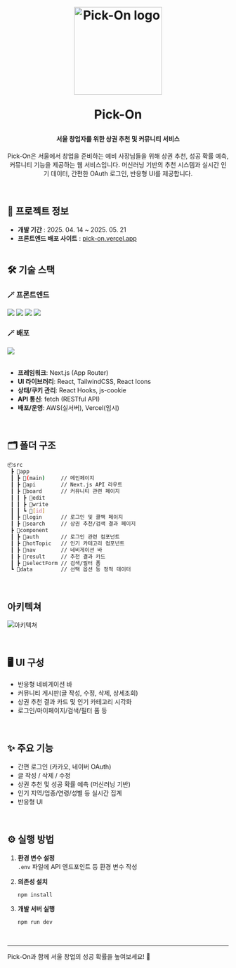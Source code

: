 <h1 align="center">
  <br>
  <img src="https://github.com/user-attachments/assets/82de2341-4070-4738-88e6-d48a5d5becca" alt="Pick-On logo" width="200">
  <p>
  <p>
  Pick-On
  </p>
</h1>

<h4 align="center">서울 창업자를 위한 상권 추천 및 커뮤니티 서비스</h4>

<p align="center">
Pick-On은 서울에서 창업을 준비하는 예비 사장님들을 위해
상권 추천, 성공 확률 예측, 커뮤니티 기능을 제공하는 웹 서비스입니다.
머신러닝 기반의 추천 시스템과 실시간 인기 데이터,
간편한 OAuth 로그인, 반응형 UI를 제공합니다.
</p>

<br>

## 📅 프로젝트 정보

- **개발 기간** : 2025. 04. 14 ~ 2025. 05. 21
- **프론트엔드 배포 사이트** : [pick-on.vercel.app](https://pick-on.vercel.app/)
  <br>
  <br>

## 🛠️ 기술 스택

### 🪄 프론트엔드

<div>
  <img src="https://img.shields.io/badge/next.js-000000?style=for-the-badge&logo=nextdotjs&logoColor=white" /> 
  <img src="https://img.shields.io/badge/typescript-3178C6.svg?style=for-the-badge&logo=typescript&logoColor=white" />
  <img src="https://img.shields.io/badge/tailwindcss-06B6D4?style=for-the-badge&logo=tailwindcss&logoColor=white" />
  <img src="https://img.shields.io/badge/react--icons-61DAFB?style=for-the-badge&logo=react&logoColor=white" />
</div>

### 🪄 배포

<div> 
  <img src="https://img.shields.io/badge/vercel-000000?style=for-the-badge&logo=vercel&logoColor=white" />
</div>

<br>

- **프레임워크**: Next.js (App Router)
- **UI 라이브러리**: React, TailwindCSS, React Icons
- **상태/쿠키 관리**: React Hooks, js-cookie
- **API 통신**: fetch (RESTful API)
- **배포/운영**: AWS(실서버), Vercel(임시)

<br>

## 🗂️ 폴더 구조

```bash
📦src
 ┣ 📂app
 ┃ ┣ 📂(main)     // 메인페이지
 ┃ ┣ 📂api        // Next.js API 라우트
 ┃ ┣ 📂board      // 커뮤니티 관련 페이지
 ┃ ┃ ┣ 📂edit
 ┃ ┃ ┣ 📂write
 ┃ ┃ ┗ 📂[id]
 ┃ ┣ 📂login      // 로그인 및 콜백 페이지
 ┃ ┣ 📂search     // 상권 추천/검색 결과 페이지
 ┣ 📂component
 ┃ ┣ 📂auth       // 로그인 관련 컴포넌트
 ┃ ┣ 📂hotTopic   // 인기 카테고리 컴포넌트
 ┃ ┣ 📂nav        // 네비게이션 바
 ┃ ┣ 📂result     // 추천 결과 카드
 ┃ ┣ 📂selectForm // 검색/필터 폼
 ┗ 📂data         // 선택 옵션 등 정적 데이터
```

<br>

## 아키텍쳐

![아키텍쳐](https://github.com/user-attachments/assets/55422252-222f-4233-a44c-28ff6a9a2e89)

<br>

## 🖥️ UI 구성

- 반응형 네비게이션 바
- 커뮤니티 게시판(글 작성, 수정, 삭제, 상세조회)
- 상권 추천 결과 카드 및 인기 카테고리 시각화
- 로그인/마이페이지/검색/필터 폼 등

<br>

## ✨ 주요 기능

- 간편 로그인 (카카오, 네이버 OAuth)
- 글 작성 / 삭제 / 수정
- 상권 추천 및 성공 확률 예측 (머신러닝 기반)
- 인기 지역/업종/연령/성별 등 실시간 집계
- 반응형 UI

<br>

## ⚙️ 실행 방법

1. **환경 변수 설정**  
   `.env` 파일에 API 엔드포인트 등 환경 변수 작성

2. **의존성 설치**

   ```bash
   npm install
   ```

3. **개발 서버 실행**
   ```bash
   npm run dev
   ```

<br>

---

Pick-On과 함께 서울 창업의 성공 확률을 높여보세요! 🚀
